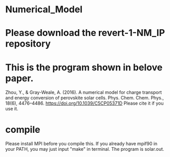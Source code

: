 # Numerical_Model
# Please download the revert-1-NM_IP repository 
# This is the program shown in belove paper.
Zhou, Y., & Gray-Weale, A. (2016). 
A numerical model for charge transport and energy conversion of perovskite solar cells. 
Phys. Chem. Chem. Phys., 18(6), 4476–4486. 
https://doi.org/10.1039/C5CP05371D
Please cite it if you use it.
# compile 
Please install MPI before you compile this. If you already have mpif90 in your PATH, you may just input "make" in terminal. The program is solar.out. 

